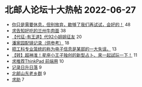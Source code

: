 # 北邮人论坛十大热帖 2022-06-27

- [你只是需要休息，但别放弃，歇够了我们再试试，会好的！](https://bbs.byr.cn/article/PsyHealthOnline/60588) 48
- [求告知好吃的兰州牛肉面](https://bbs.byr.cn/article/Gansu/164900) 38
- [【代征-有王道】代92小姐姐征友](https://bbs.byr.cn/article/Friends/2026790) 20
- [潘家园配镜记录（供参考）](https://bbs.byr.cn/article/Talking/6353955) 18
- [把工科专业笼统的称为电子信息是某部的一大失误。](https://bbs.byr.cn/article/StudyShare/204395) 13
- [【转】超神准！星座小王子独创的新型占卜、來一起試玩一下！](https://bbs.byr.cn/article/Constellations/326533) 11
- [求推荐ThinkPad 前端用](https://bbs.byr.cn/article/Notebook/183321) 10
- [记录日升日落](https://bbs.byr.cn/article/Photo/273478) 9
- [北邮山东老乡群](https://bbs.byr.cn/article/Shandong/421545) 9
- [求助](https://bbs.byr.cn/article/Job/2167060) 7


